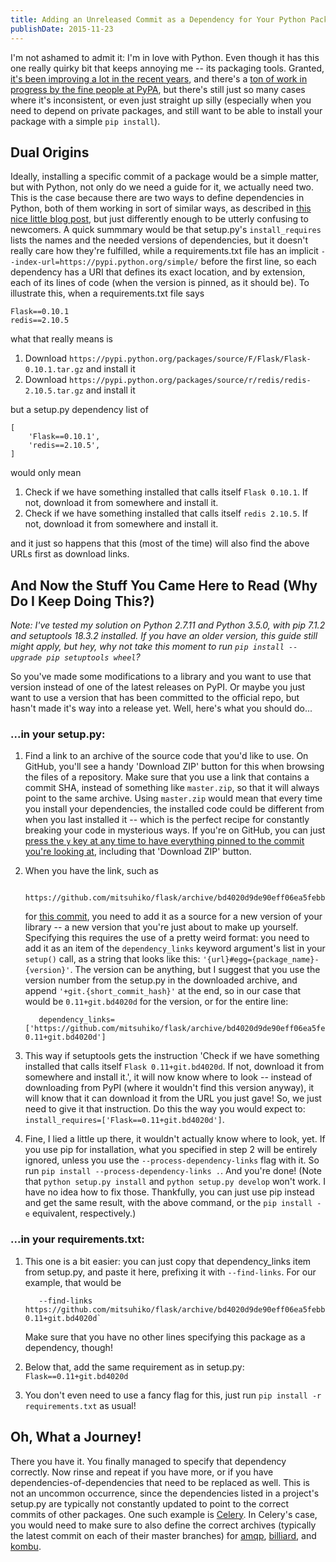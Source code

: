 ```yaml
---
title: Adding an Unreleased Commit as a Dependency for Your Python Package
publishDate: 2015-11-23
---
```


I'm not ashamed to admit it: I'm in love with Python. Even though it has this one really quirky bit that keeps annoying me -- its packaging tools. Granted, [it's been improving a lot in the recent years](http://pypaio.readthedocs.org/en/latest/history/), and there's a [ton of work in progress by the fine people at PyPA](http://pypaio.readthedocs.org/en/latest/roadmap/), but there's still just so many cases where it's inconsistent, or even just straight up silly (especially when you need to depend on private packages, and still want to be able to install your package with a simple `pip install`).

## Dual Origins

Ideally, installing a specific commit of a package would be a simple matter, but with Python, not only do we need a guide for it, we actually need two. This is the case because there are two ways to define dependencies in Python, both of them working in sort of similar ways, as described in [this nice little blog post](https://caremad.io/2013/07/setup-vs-requirement/), but just differently enough to be utterly confusing to newcomers. A quick summmary would be that setup.py's `install_requires` lists the names and the needed versions of dependencies, but it doesn't really care how they're fulfilled, while a requirements.txt file has an implicit `--index-url=https://pypi.python.org/simple/` before the first line, so each dependency has a URI that defines its exact location, and by extension, each of its lines of code (when the version is pinned, as it should be). To illustrate this, when a requirements.txt file says

    Flask==0.10.1
    redis==2.10.5

what that really means is

1.  Download `https://pypi.python.org/packages/source/F/Flask/Flask-0.10.1.tar.gz` and install it
2.  Download `https://pypi.python.org/packages/source/r/redis/redis-2.10.5.tar.gz` and install it

but a setup.py dependency list of

    [
        'Flask==0.10.1',
        'redis==2.10.5',
    ]

would only mean

1.  Check if we have something installed that calls itself `Flask 0.10.1`. If not, download it from somewhere and install it.
2.  Check if we have something installed that calls itself `redis 2.10.5`. If not, download it from somewhere and install it.

and it just so happens that this (most of the time) will also find the above URLs first as download links.

## And Now the Stuff You Came Here to Read (Why Do I Keep Doing This?)

_Note: I've tested my solution on Python 2.7.11 and Python 3.5.0, with pip 7.1.2 and setuptools 18.3.2 installed. If you have an older version, this guide still might apply, but hey, why not take this moment to run `pip install --upgrade pip setuptools wheel`?_

So you've made some modifications to a library and you want to use that version instead of one of the latest releases on PyPI. Or maybe you just want to use a version that has been committed to the official repo, but hasn't made it's way into a release yet. Well, here's what you should do...

### ...in your setup.py:

1.  Find a link to an archive of the source code that you'd like to use. On GitHub, you'll see a handy 'Download ZIP' button for this when browsing the files of a repository. Make sure that you use a link that contains a commit SHA, instead of something like `master.zip`, so that it will always point to the same archive. Using `master.zip` would mean that every time you install your dependencies, the installed code could be different from when you last installed it -- which is the perfect recipe for constantly breaking your code in mysterious ways. If you're on GitHub, you can just [press the `y` key at any time to have everything pinned to the commit you're looking at](https://help.github.com/articles/getting-permanent-links-to-files/), including that 'Download ZIP' button.
2.  When you have the link, such as

           https://github.com/mitsuhiko/flask/archive/bd4020d9de90eff06ea5febba987d2564eed0ccb.zip

    for [this commit](https://github.com/mitsuhiko/flask/tree/bd4020d9de90eff06ea5febba987d2564eed0ccb), you need to add it as a source for a new version of your library -- a new version that you're just about to make up yourself. Specifying this requires the use of a pretty weird format: you need to add it as an item of the `dependency_links` keyword argument's list in your `setup()` call, as a string that looks like this: `'{url}#egg={package_name}-{version}'`. The version can be anything, but I suggest that you use the version number from the setup.py in the downloaded archive, and append `'+git.{short_commit_hash}'` at the end, so in our case that would be `0.11+git.bd4020d` for the version, or for the entire line:

           dependency_links=['https://github.com/mitsuhiko/flask/archive/bd4020d9de90eff06ea5febba987d2564eed0ccb.zip#egg=Flask-0.11+git.bd4020d']

3.  This way if setuptools gets the instruction 'Check if we have something installed that calls itself `Flask 0.11+git.bd4020d`. If not, download it from somewhere and install it.', it will now know where to look -- instead of downloading from PyPI (where it wouldn't find this version anyway), it will know that it can download it from the URL you just gave! So, we just need to give it that instruction. Do this the way you would expect to: `install_requires=['Flask==0.11+git.bd4020d']`.
4.  Fine, I lied a little up there, it wouldn't actually know where to look, yet. If you use pip for installation, what you specified in step 2 will be entirely ignored, unless you use the `--process-dependency-links` flag with it. So run `pip install --process-dependency-links .`. And you're done! (Note that `python setup.py install` and `python setup.py develop` won't work. I have no idea how to fix those. Thankfully, you can just use pip instead and get the same result, with the above command, or the `pip install -e` equivalent, respectively.)

### ...in your requirements.txt:

1.  This one is a bit easier: you can just copy that dependency_links item from setup.py, and paste it here, prefixing it with `--find-links`. For our example, that would be

           --find-links https://github.com/mitsuhiko/flask/archive/bd4020d9de90eff06ea5febba987d2564eed0ccb.zip#egg=Flask-0.11+git.bd4020d`

    Make sure that you have no other lines specifying this package as a dependency, though!

2.  Below that, add the same requirement as in setup.py: `Flask==0.11+git.bd4020d`
3.  You don't even need to use a fancy flag for this, just run `pip install -r requirements.txt` as usual!

## Oh, What a Journey!

There you have it. You finally managed to specify that dependency correctly. Now rinse and repeat if you have more, or if you have dependencies-of-dependencies that need to be replaced as well. This is not an uncommon occurrence, since the dependencies listed in a project's setup.py are typically not constantly updated to point to the correct commits of other packages. One such example is [Celery](http://www.celeryproject.org/). In Celery's case, you would need to make sure to also define the correct archives (typically the latest commit on each of their master branches) for [amqp](https://github.com/celery/py-amqp), [billiard](https://github.com/celery/billiard), and [kombu](https://github.com/celery/kombu).
